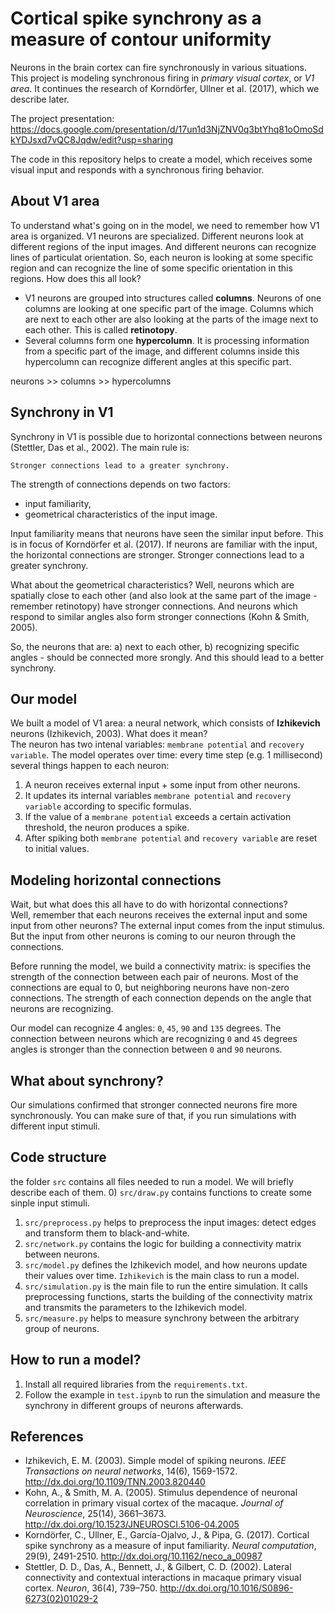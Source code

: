 # Cortical spike synchrony as a measure of contour uniformity
Neurons in the brain cortex can fire synchronously in various situations. This project is modeling synchronous firing in *primary visual cortex*, or *V1 area*. It continues the research of Korndörfer, Ullner et al. (2017), which we describe later.  

The project presentation:   
https://docs.google.com/presentation/d/17un1d3NjZNV0q3btYhq81oOmoSdkYDJsxd7vQC8Jqdw/edit?usp=sharing

The code in this repository helps to create a model, which receives some visual input and responds with a synchronous firing behavior.

## About V1 area
To understand what's going on in the model, we need to remember how V1 area is organized. V1 neurons are specialized. Different neurons look at different regions of the input images. And different neurons can recognize lines of particulat orientation. So, each neuron is looking at some specific region and can recognize the line of some specific orientation in this regions. How does this all look?

- V1 neurons are grouped into structures called **columns**. Neurons of one columns are looking at one specific part of the image. Columns which are next to each other are also looking at the parts of the image next to each other. This is called **retinotopy**.  
- Several columns form one **hypercolumn**. It is processing information from a specific part of the image, and different columns inside this hypercolumn can recognize different angles at this specific part.  

neurons >> columns >> hypercolumns

## Synchrony in V1
Synchrony in V1 is possible due to horizontal connections between neurons (Stettler, Das et al., 2002). The main rule is:
```
Stronger connections lead to a greater synchrony. 
```
The strength of connections depends on two factors:
- input familiarity,
- geometrical characteristics of the input image.

Input familiarity means that neurons have seen the similar input before. This is in focus of Korndörfer et al. (2017). If neurons are familiar with the input, the horizontal connections are stronger. Stronger connections lead to a greater synchrony.

What about the geometrical characteristics? Well, neurons which are spatially close to each other (and also look at the same part of the image - remember retinotopy) have stronger connections. And neurons which respond to similar angles also form stronger connections (Kohn & Smith, 2005).

So, the neurons that are: a) next to each other, b) recognizing specific angles - should be connected more srongly. And this should lead to a better synchrony. 

## Our model
We built a model of V1 area: a neural network, which consists of **Izhikevich** neurons (Izhikevich, 2003). What does it mean?  
The neuron has two intenal variables: `membrane potential` and `recovery variable`. The model operates over time: every time step (e.g. 1 millisecond) several things happen to each neuron:

1. A neuron receives external input + some input from other neurons.
2. It updates its internal variables `membrane potential` and `recovery variable` according to specific formulas.
3. If the value of a `membrane potential` exceeds a certain activation threshold, the neuron produces a spike.
4. After spiking both `membrane potential` and `recovery variable` are reset to initial values.

## Modeling horizontal connections
Wait, but what does this all have to do with horizontal connections?  
Well, remember that each neurons receives the external input and some input from other neurons? The external input comes from the input stimulus. But the input from other neurons is coming to our neuron through the connections.  

Before running the model, we build a connectivity matrix: is specifies the strength of the connection between each pair of neurons. Most of the connections are equal to 0, but neighboring neurons have non-zero connections. The strength of each connection depends on the angle that neurons are recognizing.  

Our model can recognize 4 angles: `0`, `45`, `90` and `135` degrees. The connection between neurons which are recognizing `0` and `45` degrees angles is stronger than the connection between `0` and `90` neurons.

## What about synchrony?
Our simulations confirmed that stronger connected neurons fire more synchronously. You can make sure of that, if you run simulations with different input stimuli.

## Code structure
the folder `src` contains all files needed to run a model. We will briefly describe each of them.
0) `src/draw.py` contains functions to create some sinple input stimuli.
1) `src/preprocess.py` helps to preprocess the input images: detect edges and transform them to black-and-white.
2) `src/network.py` contains the logic for building a connectivity matrix between neurons.
3) `src/model.py` defines the Izhikevich model, and how neurons update their values over time. `Izhikevich` is the main class to run a model.
4) `src/simulation.py` is the main file to run the entire simulation. It calls preprocessing functions, starts the building of the connectivity matrix and transmits the parameters to the Izhikevich model.
5) `src/measure.py` helps to measure synchrony between the arbitrary group of neurons.

## How to run a model?
1) Install all required libraries from the `requirements.txt`.
2) Follow the example in `test.ipynb` to run the simulation and measure the synchrony in different groups of neurons afterwards.

## References
* Izhikevich, E. M. (2003). Simple model of spiking neurons. *IEEE Transactions on neural networks*, 14(6), 1569-1572. http://dx.doi.org/10.1109/TNN.2003.820440
* Kohn, A., & Smith, M. A. (2005). Stimulus dependence of neuronal correlation in primary visual cortex of the macaque. *Journal of Neuroscience*, 25(14), 3661–3673. http://dx.doi.org/10.1523/JNEUROSCI.5106-04.2005
* Korndörfer, C., Ullner, E., García-Ojalvo, J., & Pipa, G. (2017). Cortical spike synchrony as a measure of input familiarity. *Neural computation*, 29(9), 2491-2510. http://dx.doi.org/10.1162/neco_a_00987
* Stettler, D. D., Das, A., Bennett, J., & Gilbert, C. D. (2002). Lateral connectivity and contextual interactions in macaque primary visual cortex. *Neuron*, 36(4), 739–750. http://dx.doi.org/10.1016/S0896-6273(02)01029-2
